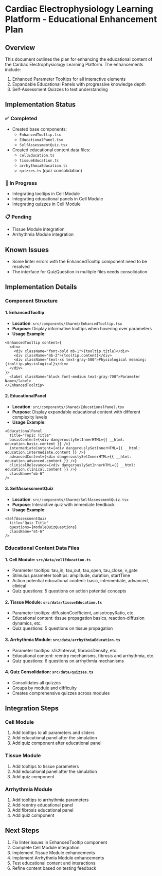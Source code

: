 # Cardiac Electrophysiology Learning Platform - Educational Enhancement Plan

## Overview

This document outlines the plan for enhancing the educational content of the Cardiac Electrophysiology Learning Platform. The enhancements include:

1. Enhanced Parameter Tooltips for all interactive elements
2. Expandable Educational Panels with progressive knowledge depth
3. Self-Assessment Quizzes to test understanding

## Implementation Status

### ✅ Completed
- Created base components:
  - `EnhancedTooltip.tsx` 
  - `EducationalPanel.tsx` 
  - `SelfAssessmentQuiz.tsx`
- Created educational content data files:
  - `cellEducation.ts` 
  - `tissueEducation.ts` 
  - `arrhythmiaEducation.ts`
  - `quizzes.ts` (quiz consolidation)

### 🔄 In Progress
- Integrating tooltips in Cell Module
- Integrating educational panels in Cell Module
- Integrating quizzes in Cell Module

### 📋 Pending
- Tissue Module integration
- Arrhythmia Module integration

## Known Issues
- Some linter errors with the EnhancedTooltip component need to be resolved
- The interface for QuizQuestion in multiple files needs consolidation

## Implementation Details

### Component Structure

#### 1. EnhancedTooltip
- **Location**: `src/components/Shared/EnhancedTooltip.tsx`
- **Purpose**: Display informative tooltips when hovering over parameters
- **Usage Example**:
```tsx
<EnhancedTooltip content={
  <div>
    <div className="font-bold mb-1">{tooltip.title}</div>
    <div className="mb-2">{tooltip.content}</div>
    <div className="text-xs text-gray-500">Physiological meaning: {tooltip.physiological}</div>
  </div>
}>
  <label className="block font-medium text-gray-700">Parameter Name</label>
</EnhancedTooltip>
```

#### 2. EducationalPanel
- **Location**: `src/components/Shared/EducationalPanel.tsx`
- **Purpose**: Display expandable educational content with different complexity levels
- **Usage Example**:
```tsx
<EducationalPanel
  title="Topic Title"
  basicContent={<div dangerouslySetInnerHTML={{ __html: education.basic.content }} />}
  intermediateContent={<div dangerouslySetInnerHTML={{ __html: education.intermediate.content }} />}
  advancedContent={<div dangerouslySetInnerHTML={{ __html: education.advanced.content }} />}
  clinicalRelevance={<div dangerouslySetInnerHTML={{ __html: education.clinical.content }} />}
  className="mb-6"
/>
```

#### 3. SelfAssessmentQuiz
- **Location**: `src/components/Shared/SelfAssessmentQuiz.tsx`
- **Purpose**: Interactive quiz with immediate feedback
- **Usage Example**:
```tsx
<SelfAssessmentQuiz
  title="Quiz Title"
  questions={moduleQuizQuestions}
  className="mt-6"
/>
```

### Educational Content Data Files

#### 1. Cell Module: `src/data/cellEducation.ts`
- Parameter tooltips: tau_in, tau_out, tau_open, tau_close, v_gate
- Stimulus parameter tooltips: amplitude, duration, startTime
- Action potential educational content: basic, intermediate, advanced, clinical
- Quiz questions: 5 questions on action potential concepts

#### 2. Tissue Module: `src/data/tissueEducation.ts`
- Parameter tooltips: diffusionCoefficient, anisotropyRatio, etc.
- Educational content: tissue propagation basics, reaction-diffusion dynamics, etc.
- Quiz questions: 5 questions on tissue propagation

#### 3. Arrhythmia Module: `src/data/arrhythmiaEducation.ts`
- Parameter tooltips: s1s2Interval, fibrosisDensity, etc.
- Educational content: reentry mechanisms, fibrosis and arrhythmia, etc.
- Quiz questions: 6 questions on arrhythmia mechanisms

#### 4. Quiz Consolidation: `src/data/quizzes.ts`
- Consolidates all quizzes
- Groups by module and difficulty
- Creates comprehensive quizzes across modules

## Integration Steps

### Cell Module
1. Add tooltips to all parameters and sliders
2. Add educational panel after the simulation
3. Add quiz component after educational panel

### Tissue Module
1. Add tooltips to tissue parameters
2. Add educational panel after the simulation
3. Add quiz component

### Arrhythmia Module
1. Add tooltips to arrhythmia parameters
2. Add reentry educational panel
3. Add fibrosis educational panel
4. Add quiz component

## Next Steps

1. Fix linter issues in EnhancedTooltip component
2. Complete Cell Module integration
3. Implement Tissue Module enhancements
4. Implement Arrhythmia Module enhancements
5. Test educational content and interactions
6. Refine content based on testing feedback 